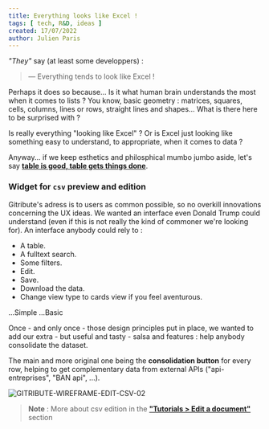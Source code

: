 ```yaml
---
title: Everything looks like Excel !
tags: [ tech, R&D, ideas ]
created: 17/07/2022
author: Julien Paris
---
```


_"They"_ say (at least some developpers) :

> — Everything tends to look like Excel !

Perhaps it does so because... Is it what human brain understands the most when it comes to lists ? You know, basic geometry : matrices, squares, cells, columns, lines or rows, straight lines and shapes... What is there here to be surprised with ?

Is really everything "looking like Excel" ? Or is Excel just looking like something easy to understand, to appropriate, when it comes to data ?

Anyway... if we keep esthetics and philosphical mumbo jumbo aside, let's say **[table is good, table gets things done](https://youtu.be/qUTtKYMk7u8?t=141)**.

### Widget for `csv` preview and edition

Gitribute's adress is to users as common possible, so no overkill innovations concerning the UX ideas. We wanted an interface even Donald Trump could understand (even if this is not really the kind of commoner we're looking for). An interface anybody could rely to :

- A table. 
- A fulltext search.
- Some filters.
- Edit.
- Save.
- Download the data.
- Change view type to cards view if you feel aventurous.

...Simple
...Basic

Once - and only once - those design principles put in place, we wanted to add our extra - but useful and tasty - salsa and features : help anybody consolidate the dataset.

The main and more original one being the **consolidation button** for every row, helping to get complementary data from external APIs ("api-entreprises", "BAN api", ...).

![GITRIBUTE-WIREFRAME-EDIT-CSV-02](https://raw.githubusercontent.com/multi-coop/vizboard-website-content/main/images/schemas/Multi-gitribute-wireframe-edit-csv-02.png)

> **Note** : More about csv edition in the **["Tutorials > Edit a document"](/tutorial-edition)** section
